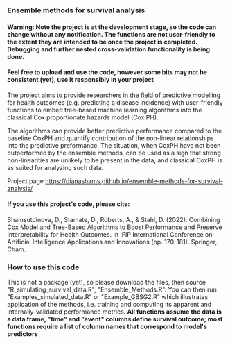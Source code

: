 ### Ensemble methods for survival analysis

#### Warning: Note the project is at the development stage, so the code can change without any notification. The functions are not user-friendly to the extent they are intended to be once the project is completed.  Debugging and further nested cross-validation functionality is being done. 
#### Feel free to upload and use the code, however some bits may not be consistent (yet), use it responsibly in your project 

The project aims to provide researchers in the field of predictive modelling for health outcomes (e.g. predicting a disease incidence) with user-friendly functions to embed tree-based machine learning algorithms into the classical Cox proportionate hazards model (Cox PH). 

The algorithms can provide better predictive performance compared to the baseline CoxPH and quantify contribution of the non-linear relationships into the predictive preformance. The situation, when CoxPH have not been outperformed by the ensemble methods, can be used as a sign that strong non-linearities are unlikely to be present in the data, and classical CoxPH is as suited for analyzing such data.

Project page https://dianashams.github.io/ensemble-methods-for-survival-analysis/

#### If you use this project's code, please cite:

Shamsutdinova, D., Stamate, D., Roberts, A., & Stahl, D. (2022). Combining Cox Model and Tree-Based Algorithms to Boost Performance and Preserve Interpretability for Health Outcomes. In IFIP International Conference on Artificial Intelligence Applications and Innovations (pp. 170-181). Springer, Cham.

### How to use this code ###
This is not a package (yet), so please download the files, then source "R_simulating_survival_data.R", "Ensemble_Methods.R". You can then run "Examples_simulated_data.R" or "Example_GBSG2.R" which illustrates application of the methods, i.e. training and computing its apparent and internally-validated performance metrics.
**All functions assume the data is a data frame,  "time" and "event" columns define survival outcome; most functions require a list of column names that correspond to model's predictors**
